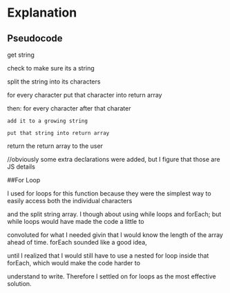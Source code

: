 # Explanation

## Pseudocode

get string

check to make sure its a string

split the string into its characters

for every character put that character into return array

  then: for every character after that charater
  
    add it to a growing string
    
    put that string into return array
    
return the return array to the user

//obviously some extra declarations were added, but I figure that those are JS details

##For Loop

I used for loops for this function because they were the simplest way to easily access both the individual characters

and the split string array. I though about using while loops and forEach; but while loops would have made the code a little to

convoluted for what I needed givin that I would know the length of the array ahead of time. forEach sounded like a good idea,

until I realized that I would still have to use a nested for loop inside that forEach, which would make the code harder to

understand to write. Therefore I settled on for loops as the most effective solution.

